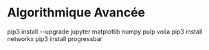 # Algorithmique Avancée

pip3 install --upgrade jupyter matplotlib numpy pulp voila
pip3 install networkx
pip3 install progressbar